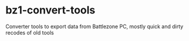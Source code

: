 bz1-convert-tools
=================

Converter tools to export data from Battlezone PC, mostly quick and dirty recodes of old tools
